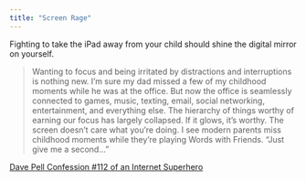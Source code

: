 ```yaml
---
title: "Screen Rage"
---
```

<p>Fighting to take the iPad away from your child should shine the digital mirror on yourself.</p>
<blockquote><p>
  Wanting to focus and being irritated by distractions and interruptions is nothing new. I’m sure my dad missed a few of my childhood moments while he was at the office. But now the office is seamlessly connected to games, music, texting, email, social networking, entertainment, and everything else. The hierarchy of things worthy of earning our focus has largely collapsed. If it glows, it’s worthy. The screen doesn’t care what you’re doing. I see modern parents miss childhood moments while they’re playing Words with Friends. “Just give me a second…”
</p></blockquote>
<p><a href="https://tweetagewasteland.com/2012/03/screen-rage/">Dave Pell Confession #112 of an Internet Superhero</a></p>

